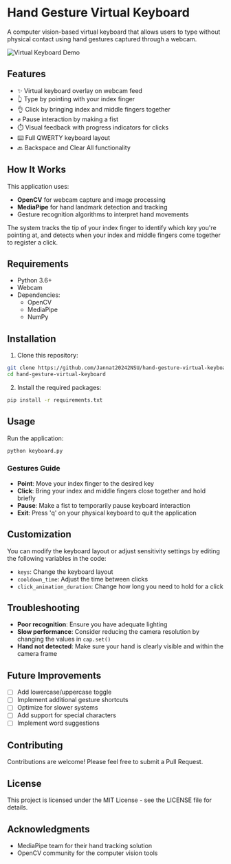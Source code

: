 # Hand Gesture Virtual Keyboard

A computer vision-based virtual keyboard that allows users to type without physical contact using hand gestures captured through a webcam.

![Virtual Keyboard Demo](https://github.com/Jannat20242NSU/User-story/blob/main/keyboard.gif)

## Features

- ✨ Virtual keyboard overlay on webcam feed
- 👆 Type by pointing with your index finger
- 👌 Click by bringing index and middle fingers together
- ✊ Pause interaction by making a fist
- ⏱️ Visual feedback with progress indicators for clicks
- ⌨️ Full QWERTY keyboard layout
- 🔙 Backspace and Clear All functionality

## How It Works

This application uses:
- **OpenCV** for webcam capture and image processing
- **MediaPipe** for hand landmark detection and tracking
- Gesture recognition algorithms to interpret hand movements

The system tracks the tip of your index finger to identify which key you're pointing at, and detects when your index and middle fingers come together to register a click.

## Requirements

- Python 3.6+
- Webcam
- Dependencies:
  - OpenCV
  - MediaPipe
  - NumPy

## Installation

1. Clone this repository:
```bash
git clone https://github.com/Jannat20242NSU/hand-gesture-virtual-keyboard.git
cd hand-gesture-virtual-keyboard
```

2. Install the required packages:
```bash
pip install -r requirements.txt
```

## Usage

Run the application:
```bash
python keyboard.py
```

### Gestures Guide

- **Point**: Move your index finger to the desired key
- **Click**: Bring your index and middle fingers close together and hold briefly
- **Pause**: Make a fist to temporarily pause keyboard interaction
- **Exit**: Press 'q' on your physical keyboard to quit the application

## Customization

You can modify the keyboard layout or adjust sensitivity settings by editing the following variables in the code:

- `keys`: Change the keyboard layout
- `cooldown_time`: Adjust the time between clicks
- `click_animation_duration`: Change how long you need to hold for a click

## Troubleshooting

- **Poor recognition**: Ensure you have adequate lighting
- **Slow performance**: Consider reducing the camera resolution by changing the values in `cap.set()`
- **Hand not detected**: Make sure your hand is clearly visible and within the camera frame

## Future Improvements

- [ ] Add lowercase/uppercase toggle
- [ ] Implement additional gesture shortcuts
- [ ] Optimize for slower systems
- [ ] Add support for special characters
- [ ] Implement word suggestions

## Contributing

Contributions are welcome! Please feel free to submit a Pull Request.

## License

This project is licensed under the MIT License - see the LICENSE file for details.

## Acknowledgments

- MediaPipe team for their hand tracking solution
- OpenCV community for the computer vision tools
